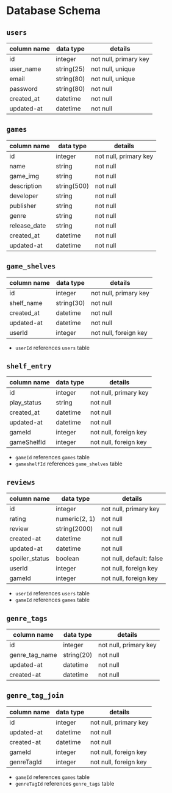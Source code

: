 # **Database Schema**

## `users`

| column name | data type | details                    |
|-------------|------------|---------------------------|
| id          | integer    | not null, primary key     |
| user_name   | string(25) | not null, unique          |
| email       | string(80) | not null, unique          |
| password    | string(80) | not null                  |
| created_at  | datetime   | not null                  |
| updated-at  | datetime   | not null                  |


## `games`

| column name   | data type     | details               |
|---------------|---------------|-----------------------|
| id            | integer       | not null, primary key |
| name          | string        | not null              |
| game_img      | string        | not null              |
| description   | string(500)   | not null              |
| developer     | string        | not null              |
| publisher     | string        | not null              |
| genre         | string        | not null              |
| release_date  | string        | not null              |
| created_at    | datetime      | not null              |
| updated-at    | datetime      | not null              |

## `game_shelves`

| column name   | data type   | details               |
|---------------|-------------|-----------------------|
| id            | integer     | not null, primary key |
| shelf_name    | string(30)  | not null              |
| created_at    | datetime    | not null              |
| updated-at    | datetime    | not null              |
| userId        | integer     | not null, foreign key |

* `userId` references `users` table


## `shelf_entry`

| column name   | data type | details                  |
|---------------|-----------|--------------------------|
| id            | integer   | not null, primary key    |
| play_status   | string    | not null                 |
| created_at    | datetime  | not null                 |
| updated-at    | datetime  | not null                 |
| gameId        | integer   | not null, foreign key    |
| gameShelfId   | integer   | not null, foreign key    |

* `gameId` references `games` table
* `gameshelfId` references `game_shelves` table


## `reviews`

| column name    | data type     | details                  |
|----------------|---------------|--------------------------|
| id             | integer       | not null, primary key    |
| rating         | numeric(2, 1) | not null                 |
| review         | string(2000)  | not null                 |
| created-at     | datetime      | not null                 |
| updated-at     | datetime      | not null                 |
| spoiler_status | boolean       | not null, default: false |
| userId         | integer       | not null, foreign key    |
| gameId         | integer       | not null, foreign key    |

* `userId` references `users` table
* `gameId` references `games` table


## `genre_tags`

| column name    | data type   | details                  |
|----------------|-------------|--------------------------|
| id             | integer     | not null, primary key    |
| genre_tag_name | string(20)  | not null                 |
| updated-at     | datetime    | not null                 |
| created-at     | datetime    | not null                 |


## `genre_tag_join`

| column name  | data type | details                  |
|--------------|-----------|--------------------------|
| id           | integer   | not null, primary key    |
| updated-at   | datetime  | not null                 |
| created-at   | datetime  | not null                 |
| gameId       | integer   | not null, foreign key    |
| genreTagId   | integer   | not null, foreign key    |

* `gameId` references `games` table
* `genreTagId` references `genre_tags` table
